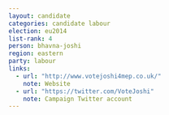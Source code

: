```yaml
---
layout: candidate
categories: candidate labour
election: eu2014
list-rank: 4
person: bhavna-joshi
region: eastern
party: labour
links:
  - url: "http://www.votejoshi4mep.co.uk/"
    note: Website
  - url: "https://twitter.com/VoteJoshi"
    note: Campaign Twitter account
---
```


